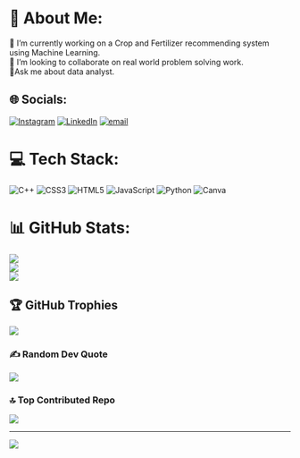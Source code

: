 # 💫 About Me:
🔭 I’m currently working on a Crop and Fertilizer recommending system using Machine Learning.<br>👯 I’m looking to collaborate on real world problem solving work.<br>🌱Ask me about data analyst.<br>


## 🌐 Socials:
[![Instagram](https://img.shields.io/badge/Instagram-%23E4405F.svg?logo=Instagram&logoColor=white)](https://www.instagram.com/__diwakarmishra/) [![LinkedIn](https://img.shields.io/badge/LinkedIn-%230077B5.svg?logo=linkedin&logoColor=white)](https://www.linkedin.com/in/diwakar-mishra2905/) [![email](https://img.shields.io/badge/Email-D14836?logo=gmail&logoColor=white)](mailto:diwakarmishra2905@gmail.com) 

# 💻 Tech Stack:
![C++](https://img.shields.io/badge/c-%2300599C.svg?style=for-the-badge&logo=c&logoColor=white) ![CSS3](https://img.shields.io/badge/css3-%231572B6.svg?style=for-the-badge&logo=css3&logoColor=white) ![HTML5](https://img.shields.io/badge/html5-%23E34F26.svg?style=for-the-badge&logo=html5&logoColor=white) ![JavaScript](https://img.shields.io/badge/javascript-%23323330.svg?style=for-the-badge&logo=javascript&logoColor=%23F7DF1E) ![Python](https://img.shields.io/badge/python-3670A0?style=for-the-badge&logo=python&logoColor=ffdd54) ![Canva](https://img.shields.io/badge/Canva-%2300C4CC.svg?style=for-the-badge&logo=Canva&logoColor=white)
# 📊 GitHub Stats:
![](https://github-readme-stats.vercel.app/api?username=diwakar2905&theme=dark&hide_border=false&include_all_commits=false&count_private=false)<br/>
![](https://github-readme-streak-stats.herokuapp.com/?user=diwakar2905&theme=dark&hide_border=false)<br/>
![](https://github-readme-stats.vercel.app/api/top-langs/?username=diwakar2905&theme=dark&hide_border=false&include_all_commits=false&count_private=false&layout=compact)

## 🏆 GitHub Trophies
![](https://github-profile-trophy.vercel.app/?username=diwakar2905&theme=radical&no-frame=false&no-bg=true&margin-w=4)

### ✍️ Random Dev Quote
![](https://quotes-github-readme.vercel.app/api?type=horizontal&theme=radical)

### 🔝 Top Contributed Repo
![](https://github-contributor-stats.vercel.app/api?username=diwakar2905&limit=5&theme=dark&combine_all_yearly_contributions=true)

---
[![](https://visitcount.itsvg.in/api?id=diwakar2905&icon=0&color=0)](https://visitcount.itsvg.in)

